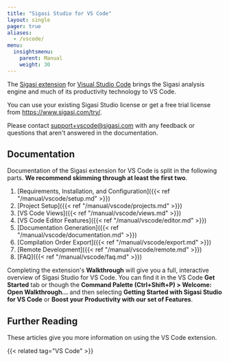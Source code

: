 ```yaml
---
title: "Sigasi Studio for VS Code"
layout: single
pager: true
aliases:
  - /vscode/
menu:
  insightsmenu:
    parent: Manual
    weight: 30
---
```


The [Sigasi extension](https://marketplace.visualstudio.com/items?itemName=Sigasi.sigasi-vscode) for [Visual Studio Code] brings the Sigasi analysis engine and much of its productivity technology to VS Code.

You can use your existing Sigasi Studio license or get a free trial license from <https://www.sigasi.com/try/>.

Please contact [support+vscode@sigasi.com](mailto:support+vscode@sigasi.com) with any feedback or questions that aren't answered in the documentation.

## Documentation

Documentation of the Sigasi extension for VS Code is split in the following parts. **We recommend skimming through at least the first two**.

1. [Requirements, Installation, and Configuration]({{< ref "/manual/vscode/setup.md" >}})
2. [Project Setup]({{< ref "/manual/vscode/projects.md" >}})
3. [VS Code Views]({{< ref "/manual/vscode/views.md" >}})
4. [VS Code Editor Features]({{< ref "/manual/vscode/editor.md" >}})
5. [Documentation Generation]({{< ref "/manual/vscode/documentation.md" >}})
6. [Compilation Order Export]({{< ref "/manual/vscode/export.md" >}})
7. [Remote Development]({{< ref "/manual/vscode/remote.md" >}})
8. [FAQ]({{< ref "/manual/vscode/faq.md" >}})

Completing the extension's **Walkthrough** will give you a full, interactive overview of Sigasi Studio for VS Code. You can find it in the VS Code **Get Started** tab or though the **Command Palette (Ctrl+Shift+P) > Welcome: Open Walkthrough...** and then selecting **Getting Started with Sigasi Studio for VS Code** or **Boost your Productivity with our set of Features**.

## Further Reading

These articles give you more information on using the VS Code extension.

{{< related tag="VS Code" >}}

[Visual Studio Code]: https://code.visualstudio.com/
